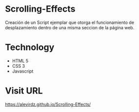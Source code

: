 
# Scrolling-Effects

Creación de un Script ejemplar que otorga el funcionamiento de desplazamiento
dentro de una misma seccion de la página web.

# Technology

- HTML 5
- CSS 3
- Javascript

# Visit URL  

https://alevirdz.github.io/Scrolling-Effects/



